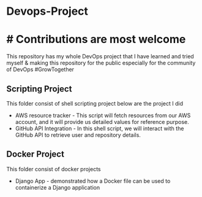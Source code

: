 # Devops-Project

# # Contributions are most welcome

This repository has my whole DevOps project that I have learned and tried myself & making this repository for the public especially for the community of DevOps #GrowTogether

## Scripting Project

This folder consist of shell scripting project below are the project I did

* AWS resource tracker - This script will fetch resources from our AWS account, and it will provide us detailed values for reference purpose.
* GitHub API Integration - In this shell script, we will interact with the GitHub API to retrieve user and repository details.

## Docker Project

This folder consist of docker projects

* Django App - demonstrated how a Docker file can be used to containerize a Django application
